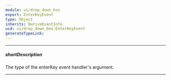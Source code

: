 ```yaml
---
module: ui/drop_down_box
export: EnterKeyEvent
type: Object
inherits: NativeEventInfo
uid: ui/drop_down_box:EnterKeyEvent
generateTypeLink: 
---
```

---
##### shortDescription
The type of the enterKey event handler's argument.

---
<!-- Description goes here -->